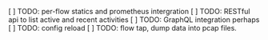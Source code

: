 [ ] TODO: per-flow statics and prometheus intergration
[ ] TODO: RESTful api to list active and recent activities
[ ] TODO: GraphQL integration perhaps
[ ] TODO: config reload
[ ] TODO: flow tap, dump data into pcap files.
